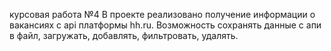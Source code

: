курсовая работа №4
    В проекте реализовано получение информации о вакансиях с api платформы hh.ru. Возможность сохранять данные с апи в файл, загружать,  добавлять, фильтровать, удалять. 
